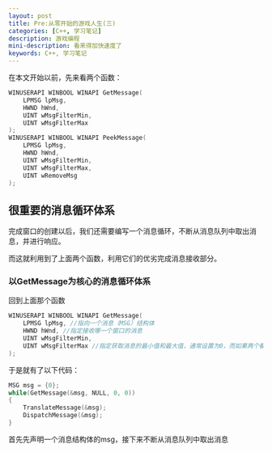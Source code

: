 ```yaml
---
layout: post
title: Pre:从零开始的游戏人生(三)
categories: [C++, 学习笔记]
description: 游戏编程
mini-description: 看来得加快速度了
keywords: C++, 学习笔记
---
```


在本文开始以前，先来看两个函数：

``` cpp
WINUSERAPI WINBOOL WINAPI GetMessage(
    LPMSG lpMsg,
    HWND hWnd,
    UINT wMsgFilterMin,
    UINT wMsgFilterMax
);
WINUSERAPI WINBOOL WINAPI PeekMessage(
    LPMSG lpMsg,
    HWND hWnd,
    UINT wMsgFilterMin,
    UINT wMsgFilterMax,
    UINT wRemoveMsg
);
```

## 很重要的消息循环体系

完成窗口的创建以后，我们还需要编写一个消息循环，不断从消息队列中取出消息，并进行响应。

而这就利用到了上面两个函数，利用它们的优劣完成消息接收部分。

### 以GetMessage为核心的消息循环体系

回到上面那个函数

``` cpp
WINUSERAPI WINBOOL WINAPI GetMessage(
    LPMSG lpMsg, //指向一个消息（MSG）结构体
    HWND hWnd, //指定接收哪一个窗口的消息
    UINT wMsgFilterMin, 
    UINT wMsgFilterMax //指定获取消息的最小值和最大值，通常设置为0，而如果两个都为0的话，就代表全部接收
);
```

于是就有了以下代码：

``` cpp
MSG msg = {0};
while(GetMessage(&msg, NULL, 0, 0))
{
    TranslateMessage(&msg);
    DispatchMessage(&msg);
}
```

首先先声明一个消息结构体的msg，接下来不断从消息队列中取出消息